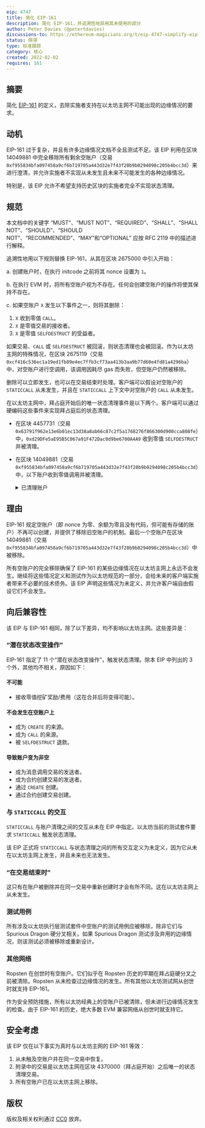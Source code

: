 ```yaml
---
eip: 4747
title: 简化 EIP-161
description: 简化 EIP-161，并追溯性地弃用其未使用的部分
author: Peter Davies (@petertdavies)
discussions-to: https://ethereum-magicians.org/t/eip-4747-simplify-eip-161/8246
status: 停滞
type: 标准跟踪
category: 核心
created: 2022-02-02
requires: 161
---
```



## 摘要

简化 [EIP-161](./eip-161.md) 的定义，去除实施者支持在以太坊主网不可能出现的边缘情况的要求。

## 动机

EIP-161 过于复杂，并且有许多边缘情况文档不全且测试不足。该 EIP 利用在区块 14049881 中完全移除所有剩余空账户（交易 `0xf955834bfa097458a9cf6b719705a443d32e7f43f20b9b0294098c205b4bcc3d`）来进行澄清，并允许实施者不实现从未发生且未来不可能发生的各种边缘情况。

特别是，该 EIP 允许不希望支持历史区块的实施者完全不实现状态清理。

## 规范
本文档中的关键字 “MUST”、“MUST NOT”、“REQUIRED”、“SHALL”、“SHALL NOT”、“SHOULD”、“SHOULD NOT”、“RECOMMENDED”、“MAY”和“OPTIONAL” 应按 RFC 2119 中的描述进行解释。

追溯性地用以下规则替换 EIP-161，从其在区块 2675000 中引入开始：

a. 创建账户时，在执行 initcode 之前将其 nonce 设置为 `1`。

b. 在执行 EVM 时，将所有空账户视为不存在。任何会创建空账户的操作将使其保持不存在。

c. 如果空账户 `X` 发生以下事件之一，则将其删除：

1. `X` 收到零值 `CALL`。
2. `X` 是零值交易的接收者。
3. `X` 是零值 `SELFDESTRUCT` 的受益者。

如果交易、`CALL` 或 `SELFDESTRUCT` 被回滚，则状态清理也会被回滚。作为以太坊主网的特殊情况，在区块 2675119（交易 `0xcf416c536ec1a19ed1fb89e4ec7ffb3cf73aa413b3aa9b77d60e4fd81a4296ba`）中，对空账户进行空调用，该调用因耗尽 gas 而失败，但空账户仍然被移除。

删除可以立即发生，也可以在交易结束时处理。客户端可以假设对空账户的 `STATICCALL` 从未发生，并且在 `STATICCALL` 上下文中对空账户的 `CALL` 从未发生。

在以太坊主网中，拜占庭开始后的唯一状态清理事件是以下两个。客户端可以通过硬编码这些事件来实现拜占庭后的状态清理。

* 在区块 4457731（交易 `0x63791f962e13e6b01ec13d38a8ab66c87c2f5a1768276f866300d900cca808fe`）中，`0xd29DFe5aE95B5C067a91F472Dac0d9be6700A4A9` 收到零值 `SELFDESTRUCT` 并被清理。

* 在区块 14049881（交易 `0xf955834bfa097458a9cf6b719705a443d32e7f43f20b9b0294098c205b4bcc3d`）中，以下账户收到零值调用并被清理。
    <details>
    <summary>已清理账户</summary>

    ```
    0x01a3dd7d158e3b4c9d8d2af0ddcf3df0f5e14463
    0x0366c731dd7c095dc08896806765a649c6c0885a
    0x056c68da52395f1d42c5ba15c4fb956146a4f2c1
    0x070ba92497cd4b88a8a9a60795ca7d7f7de0faa3
    0x07a1648ce2bed6721a5d25de3c228a296d03fd52
    0x07b14ba68f474529cc0bd6a9bffee2bc4090d185
    0x07ea32232e37d44134a3071319d228bdab249a60
    0x096b7382500fa11c22c54c0422c5e38899a2e933
    0x09f3200441bd60522bcf28f3666f8e8dbd19fb62
    0x0ad0f3c60696adece09367a9a11c968fb88560bb
    0x0af6181e1db22071f38fc162e1610e29d288de04
    0x0cdc7fef8f8d0ee77360060930aada1263b26ff7
    0x0dac3d571eb5b884a2550db2791d5ac1efca306b
    0x0ec857faba49392080b68dd5074d85f34724d04a
    0x0f5054f9c674b37d15915ca8925f231edb3afa8c
    0x0f78d535e1faad9a982dca2a76d16da4649f7021
    0x104c5b235166f26df54f52666d5e77d9e03e353e
    0x106b47175965b6d607008544267c91490672a54f
    0x1223d5c03b4d52ebed43f781251098c9138c3dd7
    0x1251d13cde439378349f039379e83c2641b6269f
    0x12c814cebee6bb08a5d1b9d009332bf8b536d645
    0x150c63df3da35e590a6d2f7accf2e6f241ea5f1a
    0x15ddf20e4eb8b53b823bc45c9bad2670aad907dd
    0x1712b1c428f89bc695b1871abfff6b5097350150
    0x178df2e27b781f024e90ab0abe9cff7e2f66a5fc
    0x1c2bd83dc29095173c4bcc14927811f5141c1373
    0x1d12f2fad3603ea871fcb13ac3e30674f9ad903f
    0x1f7391b6881b6f025aef25cff737ff3fcb9d7660
    0x219a3d724f596a4b75656e9b1569289c71782804
    0x21a7fd9228c46ec72f926978f791fc8bfcd277fa
    0x23acb760cebd01fe7c92361274a4077d37b59f4c
    0x23b249eeeeedd86bc40349f8bb8e2df34bd28f78
    0x28d006b1a2309e957005ee575f422af8034f93df
    0x28ef72d5614b2833d645aecf8ef7add075eb21e2
    0x292966802ffedb6f34f2c8c59df35c9d8f612c24
    0x2c2661ddd320017138075aba06999440a902695f
    0x2c632be2dc2f47affd07bfce91bd4a27c02f4563
    0x2f86de22ced85a7dd0d680fc4266929a72775e27
    0x2fa04f15123025ab487dce71668f5265649d0598
    0x30f78fd12c17855453e0db166fecf684bb239b8c
    0x31534e95353323209cd18ad35c22c2528db6d164
    0x336e0e1a14e0136c02bf8dcf0a9a3fe408548262
    0x340399588bba5b843883d1ad7afd771a3651447a
    0x341d2b82d0924ef42d75ce053654295d34839459
    0x34c2b8975b47e13818f496cf80b40566798cf968
    0x370e67f45db9c18d6551000e6c0918bc8d346ebf
    0x37149dae898296173d309f1de6981922ec1dc495
    0x377cb0d3427af7f06df47d2ab420458834bed1fc
    0x3d473af3e6ce45183c781b414e8a9edcb8b26f72
    0x42794c1d807079e16735e47e193825cec80ee28c
    0x45603aa97b67965b42b38ddc8884373edbcf2d56
    0x465cb9df2f6d3c8a1c1ce3f2338823f0638fefa5
    0x49fbe69c2897bce0340b5983a0f719213a8c6e6f
    0x4a84cbd3ef642e301aa59bedf4fa4d28e24e6204
    0x4d4d551bd6244b854e732572902f19f4ccaa6996
    0x4f62af4ec150ea121859b3368e6a61fb7bcf9002
    0x4fd1c530f73ddfff5c609a4a8b25af6ca489d1fd
    0x50010a4f0e429b398c66876dea7694d5f8b1a639
    0x522c9f65bc77ad9eed6bcdc3ec220236451c9583
    0x52b30ca3c2f8656e2c022e896bef7fad9a0449ca
    0x537a7030ecd9d159e8231ce31b0c2e83b4f9ed75
    0x5483a4c5583d5ba3db23676a3db346f47ba357e1
    0x55ec1a78a1187428dc0c67cbb77ae9fbdd61cc2a
    0x56cc1c0aadc2b8beb71f1ac61f03645483abe165
    0x58bea8cea61fad5c453731aaeed377f3d77a04cc
    0x58f632327fbc4f449bda3bd51e13f590e67a8627
    0x59d122afcbd68c731de85c2597004c6ddafbc7ed
    0x5da0228024cc084b9475470a7b7ae1d478d51bb7
    0x5e51d6621883afcbd4e999b93180a96909bdc766
    0x5e9a0a1bdfdd868706f4554aae21bb2c46da32c2
    0x5f3f0d3215db85faa693d99acfb03cca66556671
    0x5f6aa25f22edb2347b464312e2508cbc4c6e0162
    0x6006f79e4104850ab7c9b0f75918c1e2cf6311df
    0x60f5da58bccb716f58b5759a06fc2167fe237c26
    0x62d3a444d0af59f9de79f8abeb5c942fcfbfbef5
    0x630ea66c8c5dc205d45a978573fa86df5af1fe7a
    0x6464f0f96a29934087a955c67a6b53d5ed852e49
    0x6653cedb0b7f51c4b0c44079eb45c514df24ecfd
    0x66d69ac12b573299f36b108792be75a1e2ccdfdc
    0x690ed837d25b46dbf46727fcda7392d997c2bc97
    0x696eecbc97189c5b2a8245a8e32517db9960c171
    0x69aaff0b7babe85e0a95adfc540e689399db7f24
    0x6b71d2ceab5678b607aa1e69b6781f5c7abc9aaf
    0x6e03d9cce9d60f3e9f2597e13cd4c54c55330cfd
    0x6e278cfecfe96fa5e6d5411ba6eeb765dff4f118
    0x6e557f01c9dcb573b03909c9a5b3528aec263472
    0x6ec268f8bef9c685d7e04d5cdb61fbb544869a9f
    0x6f2ba051b3ce06a90705c22e0241c2b7e32c1af0
    0x7063732ced55cfa08aea520f3fe200c39b3df0f5
    0x7073a17a0172dfb1e46a62f054d11a775aeac32e
    0x71d3718cfa0f9ee8173688fe52bb499e1f36534b
    0x74e20aec156674945894d404f8dea602570e62f5
    0x783e45c2989e675ffc9d067914d7de3ff68aee58
    0x7a5f843f884bb15d070806e1ff59b6c6f74bbe2d
    0x7c6b1706c86ea76a0e232324f249e1508ca2dfda
    0x7d23a23584c83c1f6636124255cfd8e9cfc0e529
    0x7e8b5df0dec9168741c93d52d7045aca7ea632d3
    0x7ec5da0f1036750688084252b802befe41551205
    0x82c9fcef4dd2d374b000063d4899a38a7219cdc7
    0x82fa2ab30a566ceeac987eb5510485be9382f130
    0x83d927aca3266f94e8163eaa32700c70e9b76e6e
    0x8476f7e193c930f21e88dae84888e0d8bfaf3ed8
    0x85ec166cb81f5010b4a8d365821473dac0c0aa88
    0x8883c55943d5caf06b6484de9c1d73da8307cd82
    0x8c07456cffd4254c89aaaa9d4e95c8b3e36c2a3b
    0x8fef965e5db6f7f1a165008499e8b7901cd766b2
    0x9018e2967c15e1faed9b5d6439522f075535a683
    0x903f1d8a086c6af1afe24648b6409aade83c4340
    0x9127c398827d8db6b6d5f17b71f5db69d06e8b74
    0x917b5be6e3acd96d40a33c13e6748e4a88576c6d
    0x91edfd05112f0bc9d6cd43b65361713a50e9eb7f
    0x93026a2c4a0bc69de31515070bf086e0c1f789e5
    0x94863bbbc12ec5be148f60a7020fd49236fc1937
    0x94befc001e203f141462f16bde60873bcefae401
    0x94c408cf5934f241d4fdd55ff3825131635c6af2
    0x94cfdec548de92301735dc0b82d8e1f79404ff94
    0x96527f3311f44340887c926acc16f0997eb3b955
    0x974117faf194885c01513e8d87b38a2291083ed5
    0x993424827a5fb2fa97818814ea4027e28150f187
    0x9a6f30a5cb46840076edd780da2dbb4bc7c39f24
    0x9a74a096b0bb82adfd28494107f2c07f4545723e
    0x9af82ec46185641c0ea44679aac8a7e7570be202
    0x9e2287a60ed85f6bd80c62c1b7b4130ea1b521dd
    0x9fee5b81ee0cbf34c18c52061f1b257d4ccb2702
    0xa017226377e775af8e56450301cc035ae72267f8
    0xa1b423e024daf925f25296ea2efcf009cc328873
    0xa23c0cbfe59e8650277ffa635c59f287cece9087
    0xa340b7625eec76b372f2c317fe08a7733f05d09c
    0xa4cb6be13c2eace6c0f1157553e3c446f7b38b10
    0xa54326267784fae3ffd6800af38099753bb7f470
    0xa580086125d040fddd3af9d563285bd0ec4d13e3
    0xa88fc7a34ca36b952aa45d94c1e13155042b5e7d
    0xac8f4ce2e4eff39c738bf1941350b3b57e8eec4f
    0xacb17dca110db022b1aceb5399acba1e9bf577e3
    0xae0b03c8d8bf9cf71eda758e9e8b59c70a3b4580
    0xae365ff4b0c64413baf6f7dfdb5cd3fb65ad1376
    0xaf7e60d02b425b54730b7281a97d1640233704b0
    0xaf9846f8098656e7c2f0e53e9ff7d38ec7b7f679
    0xb2784c0a95e9b6b865aca13556fb32e2f37cb775
    0xb385fa211cd08326ff84b0d4f37cc8c3735aa3aa
    0xb3fb883cbbccb0551daf1507f87426fd38da087e
    0xb6515cfb82fa877fbadae5a87006a8d3deeeb7c9
    0xb78c4f0b8c9ec0b3058724eca65292d0d65586b9
    0xba25f341e16ee81ab80ea246d45bdead7cc339e5
    0xbab14024437285c2e3b3c521abff96b0ef2e919f
    0xbaf0996297cc70fca1bee30162eabcd892f0574a
    0xbb01ea95321a94242c89479995b7e3f264cb46a0
    0xc1b37a3b7f76947e24cc2470e0e948aab0181346
    0xc24431c1a1147456414355b1f1769de450e524da
    0xc467b893e29277f9b62b4ed6c9ba054bd8225bff
    0xc4bc101a168ea2228973a65564a7d40a68528dd2
    0xc784626571c2c25cd2cfe24192a149cad86d40d8
    0xc7acf90a9f442855b8f291288bb5fb612536ed9b
    0xc9956593dbfb46cfd24686a365b34051a55abce6
    0xca2eb2af7dd7a90777c8c6456efcc00fe56dbd6f
    0xcb4bb078edaae9393c8da27b809aa9c0f4c920b7
    0xcc8f68e8e2d8196e2ecd0caf2f35b1611739a21f
    0xcd67903318a805d63fe79bf9b8401c1b79c6babf
    0xcd7a2fe9cb80c95b03950daf5b6d476bec9ac24d
    0xd09476f5ee7979becca8ffe6dc22a72565fc3cea
    0xd1c4bd2b583f445354d1b644ea4b8353f2d23048
    0xd32bb8bceafc89ff59ba43ce8b6cd65bb06dd7b0
    0xd49e9fa792db9d9398c57eabf94ba1b2c709ace7
    0xd6b862cf0d009bde0f020ab9d8f96e475069c5c6
    0xd747c05d9c8057db608ef7aedabf07e4db0bbe97
    0xdb9b40d1b691ced3680e539261b6bc195388b3c0
    0xdbcc502093cadd0feb709708c633e2427aeb9c2d
    0xdc53001181ddc6a279deea6419443ea0ac0aec9c
    0xde3b38cb1050e7b5db39b4cbb2b2b63a1e32cbf6
    0xdf1b687a99216ad4ebf9176983bf165be7b25bbe
    0xe000662c02a02d8b40aabfcd661594312992311d
    0xe30c59e4dc19d7c9ed6eb10d734d4d7ef28403ac
    0xe415114089b4b4933e542a5c79af4b6e6cd7abc9
    0xe47f0a0e93241d390fe9b99de852682522e847bc
    0xe54abbd51e324bf8cf349b6b31c01b043d1ee0e4
    0xe57838f777b11fdc428d9e7e67f1187d6251ba1f
    0xe5e4b26325d0fbf551367f2cf3b5d01caed6abcf
    0xe6655208bd812d833238b560e847014b0aab3b51
    0xe6e16a1023af4a8fe54669f3fce7c406801bb333
    0xe727bba699fbe82a731dad9476b5234d0038cfa1
    0xec361d34a55e24e2f77de7121ae2b7bf11ed0d65
    0xed3bf94976eb11d55b955d1369a478620872b57c
    0xee93ad447fe6a0e2bbac4952e651b21c0175acad
    0xefc5d9cabc0bda8124e1b821e8c86c7e7bf1e4bc
    0xf272f72a00f166f491d994642c8243099b72d2cd
    0xf45f642034bbce869e31b05d1da919125c7331ee
    0xf4883b21724405b19e240f3309a64d16dd89adc7
    0xf5cb2a87ff1095f6d93e7b4bfc1bc47542380550
    0xf6ddd386c4f7f0b460032c8055d7f9c3503d7140
    0xf72093096c81b3e9e991f5b737baec9570a56927
    0xf7412232a7a731bca2e5554c8ee051274373c17c
    0xfc2321dc32c2e6e96a0e41c911fb73a7b278d5c8
    0xfc4dc782bf7e81a2ed5cc0519f80de36e7931bd9
    0xfcde1c261eb257e14491b4e7cb1949a7623c00c5
    0xfd17a22fd80075f2716e93268aa01bcdd7d70b22
    ```
    </details>


## 理由

EIP-161 规定空账户（即 nonce 为零、余额为零且没有代码，但可能有存储的账户）不再可以创建，并提供了移除旧空账户的机制。最后一个空账户在区块 14049881（交易 `0xf955834bfa097458a9cf6b719705a443d32e7f43f20b9b0294098c205b4bcc3d`）中被移除。

所有空账户的完全移除确保了 EIP-161 的某些边缘情况在以太坊主网上永远不会发生。继续将这些情况定义和测试作为以太坊规范的一部分，会给未来的客户端实施者带来不必要的技术债务。该 EIP 声明这些情况为未定义，并允许客户端自由假设它们不会发生。

## 向后兼容性

该 EIP 与 EIP-161 相同，除了以下差异，均不影响以太坊主网。这些差异是：

### “潜在状态改变操作”

EIP-161 指定了 11 个“潜在状态改变操作”，触发状态清理。除本 EIP 中列出的 3 个外，其他均不相关，原因如下：

#### 不可能

* 接收零值挖矿奖励/费用（这在合并后将变得可能）。

#### 不会发生在空账户上

* 成为 `CREATE` 的来源。
* 成为 `CALL` 的来源。
* 被 `SELFDESTRUCT` 退款。

#### 导致账户变为非空

* 成为消息调用交易的发送者。
* 成为合约创建交易的发送者。
* 通过 `CREATE` 创建。
* 通过合约创建交易创建。

### 与 `STATICCALL` 的交互

`STATICCALL` 与账户清理之间的交互从未在 EIP 中指定。以太坊当前的测试套件要求 `STATICCALL` 触发状态清理。

该 EIP 正式将 `STATICCALL` 与状态清理之间的所有交互定义为未定义，因为它从未在以太坊主网上发生，并且未来也无法发生。

### “在交易结束时”

这只有在账户被删除并在同一交易中重新创建时才会有所不同。这在以太坊主网上从未发生。

### 测试用例

所有涉及以太坊执行层测试套件中空账户的测试用例应被移除，除非它们与 Spurious Dragon 硬分叉相关。如果 Spurious Dragon 测试涉及弃用的边缘情况，则该测试必须被移除或重新设计。

### 其他网络

Ropsten 在创世时有空账户。它们似乎在 Ropsten 历史的早期在拜占庭硬分叉之前被清除。Ropsten 从未检查过边缘情况的发生。所有其他以太坊测试网从创世时就支持 EIP-161。

作为安全预防措施，所有以太坊经典上的空账户已被清除，但未进行边缘情况发生的检查。由于 EIP-161 的历史，绝大多数 EVM 兼容网络从创世时就支持它。

## 安全考虑

该 EIP 仅在以下事实为真时与以太坊主网的 EIP-161 等效：

1. 从未触及空账户并在同一交易中恢复。
2. 附录中的交易是以太坊主网在区块 4370000（拜占庭开始）之后唯一的状态清理交易。
3. 所有空账户已在以太坊主网上移除。

## 版权
版权及相关权利通过 [CC0](../LICENSE.md) 放弃。